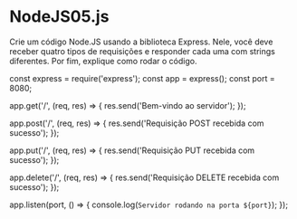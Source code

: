 # NodeJS05.js

Crie um código Node.JS usando a biblioteca Express. Nele, você deve receber quatro tipos de requisições e responder cada uma com strings diferentes. Por fim, explique como rodar o código.

const express = require('express');
const app = express();
const port = 8080;

app.get('/', (req, res) => {
  res.send('Bem-vindo ao servidor');
});

app.post('/', (req, res) => {
  res.send('Requisição POST recebida com sucesso');
});

app.put('/', (req, res) => {
  res.send('Requisição PUT recebida com sucesso');
});

app.delete('/', (req, res) => {
  res.send('Requisição DELETE recebida com sucesso');
});

app.listen(port, () => {
  console.log(`Servidor rodando na porta ${port}`);
});
